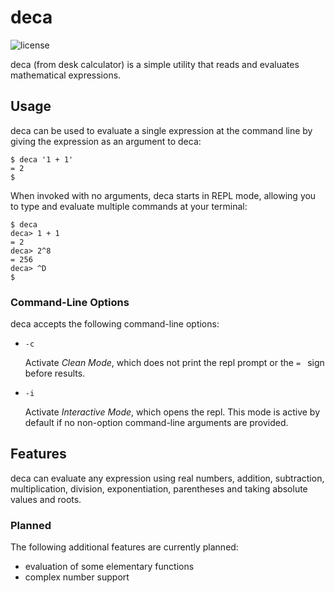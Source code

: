 # deca

![license](https://img.shields.io/github/license/Ergoold/deca)

deca (from desk calculator) is a simple utility that reads and evaluates mathematical expressions.

## Usage

deca can be used to evaluate a single expression at the command line by giving the expression as an argument to deca:

```
$ deca '1 + 1'
= 2
$ 
```

When invoked with no arguments, deca starts in REPL mode, allowing you to type and evaluate multiple commands at your terminal:

```
$ deca
deca> 1 + 1
= 2
deca> 2^8
= 256
deca> ^D
$ 
```

### Command-Line Options

deca accepts the following command-line options:

 - `-c`
   
   Activate *Clean Mode*, which does not print the repl prompt or the `= ` sign before results.

 - `-i`
   
   Activate *Interactive Mode*, which opens the repl. This mode is active by default if no non-option command-line arguments are provided.

## Features

deca can evaluate any expression using real numbers, addition, subtraction, multiplication, division, exponentiation, parentheses and taking absolute values and roots.

### Planned

The following additional features are currently planned:
 - evaluation of some elementary functions
 - complex number support
